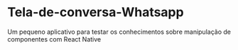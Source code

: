 # Tela-de-conversa-Whatsapp
Um pequeno aplicativo para testar os conhecimentos sobre manipulação de componentes com React Native
